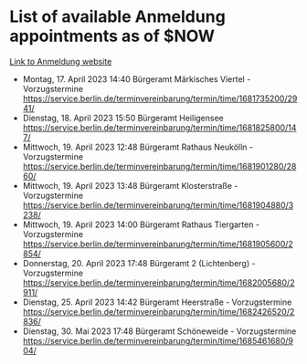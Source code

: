 # List of available Anmeldung appointments as of $NOW
[Link to Anmeldung website](https://service.berlin.de/terminvereinbarung/termin/tag.php?termin=1&anliegen[]=120686&dienstleisterlist=122210,122217,327316,122219,327312,122227,327314,122231,327346,122243,327348,122254,122252,329742,122260,329745,122262,329748,122271,327278,122273,327274,122277,327276,330436,122280,327294,122282,327290,122284,327292,122291,327270,122285,327266,122286,327264,122296,327268,150230,329760,122297,327286,122294,327284,122312,329763,122314,329775,122304,327330,122311,327334,122309,327332,317869,122281,327352,122279,329772,122283,122276,327324,122274,327326,122267,329766,122246,327318,122251,327320,122257,327322,122208,327298,122226,327300&herkunft=http%3A%2F%2Fservice.berlin.de%2Fdienstleistung%2F120686%2F)
- Montag, 17. April 2023 14:40 Bürgeramt Märkisches Viertel - Vorzugstermine https://service.berlin.de/terminvereinbarung/termin/time/1681735200/2941/
- Dienstag, 18. April 2023 15:50 Bürgeramt Heiligensee https://service.berlin.de/terminvereinbarung/termin/time/1681825800/147/
- Mittwoch, 19. April 2023 12:48 Bürgeramt Rathaus Neukölln - Vorzugstermine https://service.berlin.de/terminvereinbarung/termin/time/1681901280/2860/
- Mittwoch, 19. April 2023 13:48 Bürgeramt Klosterstraße - Vorzugstermine https://service.berlin.de/terminvereinbarung/termin/time/1681904880/3238/
- Mittwoch, 19. April 2023 14:00 Bürgeramt Rathaus Tiergarten - Vorzugstermine https://service.berlin.de/terminvereinbarung/termin/time/1681905600/2854/
- Donnerstag, 20. April 2023 17:48 Bürgeramt 2 (Lichtenberg) - Vorzugstermine https://service.berlin.de/terminvereinbarung/termin/time/1682005680/2911/
- Dienstag, 25. April 2023 14:42 Bürgeramt Heerstraße - Vorzugstermine https://service.berlin.de/terminvereinbarung/termin/time/1682426520/2836/
- Dienstag, 30. Mai 2023 17:48 Bürgeramt Schöneweide - Vorzugstermine https://service.berlin.de/terminvereinbarung/termin/time/1685461680/904/
